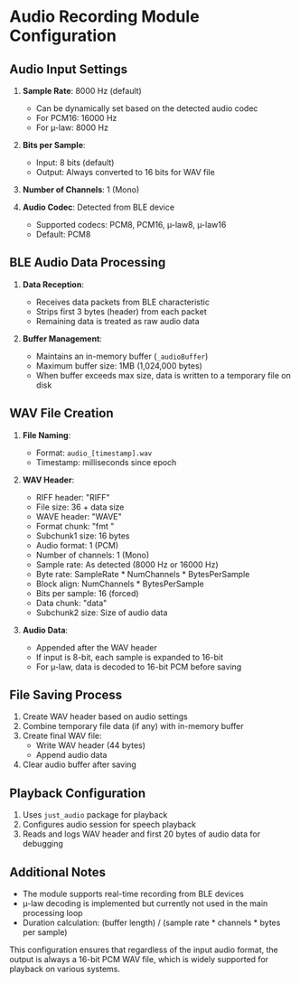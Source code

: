 # Audio Recording Module Configuration

## Audio Input Settings

1. **Sample Rate**: 8000 Hz (default)
   - Can be dynamically set based on the detected audio codec
   - For PCM16: 16000 Hz
   - For µ-law: 8000 Hz

2. **Bits per Sample**: 
   - Input: 8 bits (default)
   - Output: Always converted to 16 bits for WAV file

3. **Number of Channels**: 1 (Mono)

4. **Audio Codec**: Detected from BLE device
   - Supported codecs: PCM8, PCM16, µ-law8, µ-law16
   - Default: PCM8

## BLE Audio Data Processing

1. **Data Reception**:
   - Receives data packets from BLE characteristic
   - Strips first 3 bytes (header) from each packet
   - Remaining data is treated as raw audio data

2. **Buffer Management**:
   - Maintains an in-memory buffer (`_audioBuffer`)
   - Maximum buffer size: 1MB (1,024,000 bytes)
   - When buffer exceeds max size, data is written to a temporary file on disk

## WAV File Creation

1. **File Naming**: 
   - Format: `audio_[timestamp].wav`
   - Timestamp: milliseconds since epoch

2. **WAV Header**:
   - RIFF header: "RIFF"
   - File size: 36 + data size
   - WAVE header: "WAVE"
   - Format chunk: "fmt "
   - Subchunk1 size: 16 bytes
   - Audio format: 1 (PCM)
   - Number of channels: 1 (Mono)
   - Sample rate: As detected (8000 Hz or 16000 Hz)
   - Byte rate: SampleRate * NumChannels * BytesPerSample
   - Block align: NumChannels * BytesPerSample
   - Bits per sample: 16 (forced)
   - Data chunk: "data"
   - Subchunk2 size: Size of audio data

3. **Audio Data**:
   - Appended after the WAV header
   - If input is 8-bit, each sample is expanded to 16-bit
   - For µ-law, data is decoded to 16-bit PCM before saving

## File Saving Process

1. Create WAV header based on audio settings
2. Combine temporary file data (if any) with in-memory buffer
3. Create final WAV file:
   - Write WAV header (44 bytes)
   - Append audio data
4. Clear audio buffer after saving

## Playback Configuration

1. Uses `just_audio` package for playback
2. Configures audio session for speech playback
3. Reads and logs WAV header and first 20 bytes of audio data for debugging

## Additional Notes

- The module supports real-time recording from BLE devices
- µ-law decoding is implemented but currently not used in the main processing loop
- Duration calculation: (buffer length) / (sample rate * channels * bytes per sample)

This configuration ensures that regardless of the input audio format, the output is always a 16-bit PCM WAV file, which is widely supported for playback on various systems.